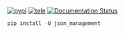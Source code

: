[![pypi](https://img.shields.io/badge/pypi-json_management-blue)](https://pypi.org/project/json-management/) [![tele](https://img.shields.io/badge/telegram-@geko1-blue)](https://t.me/geko1) [![Documentation Status](https://readthedocs.org/projects/ujson-manager/badge/?version=latest)](https://ujson-manager.readthedocs.io/?badge=latest)


```powershell
pip install -U json_management
```
